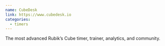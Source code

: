 ```yaml
---
name: CubeDesk
link: https://www.cubedesk.io
categories:
  - timers
---
```


The most advanced Rubik’s Cube timer, trainer, analytics, and community.
